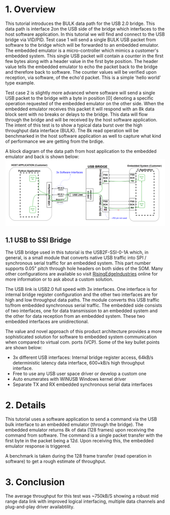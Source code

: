 
# 1. Overview
This tutorial introduces the BULK data path for the USB 2.0 bridge. This data path is interface 2on the USB side of the bridge which interfaces to the host software application. In this tutorial we will find and connect to the USB bridge via VID/PID. Test case 1 will send a single BULK USB packet from software to the bridge which will be forwarded to an embedded emulator. The embedded emulator is a micro-controller which mimics a customer's embedded system. This single USB packet will contain a counter in the first few bytes along with a header value in the first byte position. The header value tells the embedded emulator to echo the packet back to the bridge and therefore back to software. The counter values will be verified upon reception, via software, of the echo'd packet. This is a simple 'hello world' type example.

Test case 2 is slightly more advanced where software will send a single USB packet to the bridge with a byte in position [0] denoting a specific operation requested of the embedded emulator on the other side. When the embedded emulator receives this packet it will respond with an 8k data block sent with no breaks or delays to the bridge. This data will flow through the bridge and will be received by the host software application. The intent of this test is to show a typical data burst over the high throughput data interface (BULK). The 8k read operation will be benchmarked in the host software application as well to capture what kind of performance we are getting from the brdige.

A block diagram of the data path from host application to the embedded emulator and back is shown below:
![alt text](./supplemental/tutorial2p1_datapath_bd.png)

## 1.1 USB to SSI Bridge
The USB bridge used in this tutorial is the USB2F-SSI-0-1A which, in general, is a small module that converts native USB traffic into SPI / synchronous serial traffic for an embedded system.  This part number supports 0.05" pitch through hole headers on both sides of the SOM. Many other configurations are available so visit [RisingEdgeIndustries](https://www.risingedgeindustries.com) online for more information or to ask about a custom solution. 

The USB link is USB2.0 full speed with 3x interfaces.  One interface is for internal bridge register configuration and the other two interfaces are for high and low throughput data paths.  The module converts this USB traffic to/from embedded synchronous serial traffic. The embedded side consists of two interfaces, one for data transmission to an embedded system and the other for data reception from an embedded system. These two embedded interfaces are unidirectional.

The value and novel approach of this product architecture provides a more sophisticated solution for software to embedded system communication when compared to virtual com. ports (VCP).  Some of the key bullet points are shown below:
-	3x different USB interfaces: Internal bridge register access, 64kB/s deterministic latency data interface, 600+kB/s high throughput interface.
-	Free to use any USB user space driver or develop a custom one
-	Auto enumerates with WINUSB Windows kernel driver
-	Separate TX and RX embedded synchronous serial data interfaces

 

# 2. Details
This tutorial uses a software application to send a command via the USB bulk interface to
an embedded emulator (through the bridge). The embedded emulator returns 8k of data 
(128 frames) upon receiving the command from software. The command is a single packet 
transfer with the first byte in the packet being a 12d. Upon receiving this, the embedded 
emulator response is triggered.

A benchmark is taken during the 128 frame transfer (read operation in software) to get a rough
estimate of throughput.


# 3. Conclusion
The average throughput for this test was ~750kB/S showing a robust mid range data link with improved
logical interfacing, multiple data channels and plug-and-play driver availabtility.
